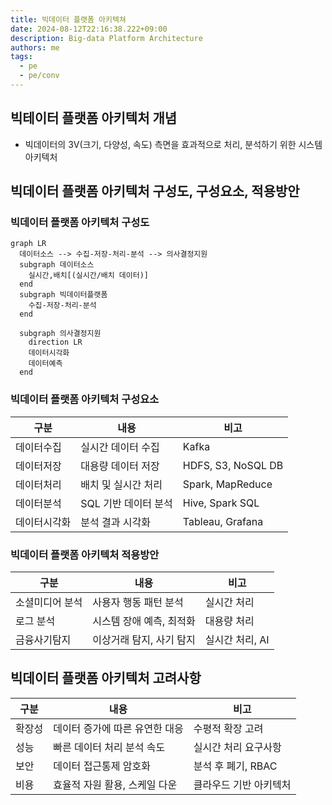 ```yaml
---
title: 빅데이터 플랫폼 아키텍쳐
date: 2024-08-12T22:16:38.222+09:00
description: Big-data Platform Architecture
authors: me
tags:
  - pe
  - pe/conv
---
```


## 빅테이터 플랫폼 아키텍처 개념

- 빅데이터의 3V(크기, 다양성, 속도) 측면을 효과적으로 처리, 분석하기 위한 시스템 아키텍처

## 빅데이터 플랫폼 아키텍처 구성도, 구성요소, 적용방안

### 빅데이터 플랫폼 아키텍처 구성도

```mermaid
graph LR
  데이터소스 --> 수집-저장-처리-분석 --> 의사결정지원
  subgraph 데이터소스
    실시간,배치[(실시간/배치 데이터)]
  end
  subgraph 빅데이터플랫폼
    수집-저장-처리-분석
  end

  subgraph 의사결정지원
    direction LR
    데이터시각화
    데이터예측
  end
```

### 빅데이터 플랫폼 아키텍처 구성요소

| 구분 | 내용 | 비고 |
| --- | --- | --- |
| 데이터수집 | 실시간 데이터 수집 | Kafka |
| 데이터저장 | 대용량 데이터 저장 | HDFS, S3, NoSQL DB |
| 데이터처리 | 배치 및 실시간 처리 | Spark, MapReduce |
| 데이터분석 | SQL 기반 데이터 분석 | Hive, Spark SQL |
| 데이터시각화 | 분석 결과 시각화 | Tableau, Grafana |

### 빅데이터 플랫폼 아키텍처 적용방안

| 구분 | 내용 | 비고 |
| --- | --- | --- |
| 소셜미디어 분석 | 사용자 행동 패턴 분석 | 실시간 처리 |
| 로그 분석 | 시스템 장애 예측, 최적화 | 대용량 처리 |
| 금융사기탐지 | 이상거래 탐지, 사기 탐지 | 실시간 처리, AI |

## 빅데이터 플랫폼 아키텍처 고려사항

| 구분 | 내용 | 비고 |
| --- | --- | --- |
| 확장성 | 데이터 증가에 따른 유연한 대응 | 수평적 확장 고려 |
| 성능 | 빠른 데이터 처리 분석 속도 | 실시간 처리 요구사항 |
| 보안 | 데이터 접근통제 암호화 | 분석 후 폐기, RBAC |
| 비용 | 효율적 자원 활용, 스케일 다운 | 클라우드 기반 아키텍처 |
